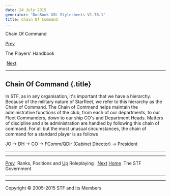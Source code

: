 ```yaml
---
date: 24 July 2015
generator: 'DocBook XSL Stylesheets V1.76.1'
title: Chain Of Command
...
```


Chain Of Command

[Prev](ranks.html) 

The Players' Handbook

 [Next](government.html)

* * * * *

Chain Of Command {.title}
----------------

In STF, as in any organisation, it's important that we have a hierarchy.
Because of the military nature of Starfleet, we refer to this hierarchy
as the Chain of Command. The Chain of Command helps maintain the
administrative functions of the club, from each of our departments, to
our Fleet Commanders, down to our ship CO's and Department Heads.
Matters of discipline and site administration are handled by following
this chain of command. For all but the most unusual circumstances, the
chain of command for a standard player is as follows

JO -\> DH -\> CO -\> FComm/QDir (Cabinet Director) -\> President

* * * * *

  ------------------------ ------------------------ ------------------------
  [Prev](ranks.html)       Ranks, Positions and
  [Up](index.html)         Roleplaying 
   [Next](government.html) [Home](../index.html)
                            The STF Government
  ------------------------ ------------------------ ------------------------

* * * * *

Copyright © 2005-2015 STF and its Members
